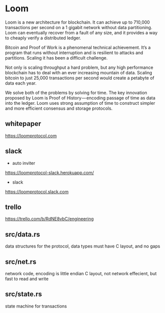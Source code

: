 Loom
=====
Loom is a new architecture for blockchain. It can achieve up to 710,000 transactions per second on a 1 gigabit network without data partitioning. Loom can eventually recover from a fault of any size, and it provides a way to cheaply verify a distributed ledger.

Bitcoin and Proof of Work is a phenomenal technical achievement. It’s a program that runs without interruption and is resilient to attacks and partitions. Scaling it has been a difficult challenge. 

Not only is scaling throughput a hard problem, but any high performance blockchain has to deal with an ever increasing mountain of data. Scaling bitcoin to just 25,000 transactions per second would create a petabyte of data each year.

We solve both of the problems by solving for time. The key innovation proposed by Loom is Proof of History — encoding passage of time as data into the ledger. Loom uses strong assumption of time to construct simpler and more efficient consensus and storage protocols.

whitepaper
-----------
https://loomprotocol.com

slack
------
* auto inviter

https://loomprotocol-slack.herokuapp.com/

* slack

https://loomprotocol.slack.com

trello
------

https://trello.com/b/RdNE8vbC/engineering

src/data.rs
-----------

data structures for the protocol, data types must have C layout, and no gaps

src/net.rs
-----------

network code, encoding is little endian C layout, not network effecient, but fast to read and write

src/state.rs
-----------

state machine for transactions

